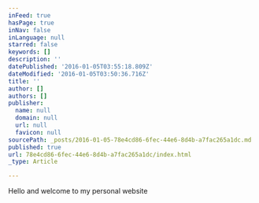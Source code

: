 ```yaml
---
inFeed: true
hasPage: true
inNav: false
inLanguage: null
starred: false
keywords: []
description: ''
datePublished: '2016-01-05T03:55:18.809Z'
dateModified: '2016-01-05T03:50:36.716Z'
title: ''
author: []
authors: []
publisher:
  name: null
  domain: null
  url: null
  favicon: null
sourcePath: _posts/2016-01-05-78e4cd86-6fec-44e6-8d4b-a7fac265a1dc.md
published: true
url: 78e4cd86-6fec-44e6-8d4b-a7fac265a1dc/index.html
_type: Article

---
```

Hello and welcome to my personal website